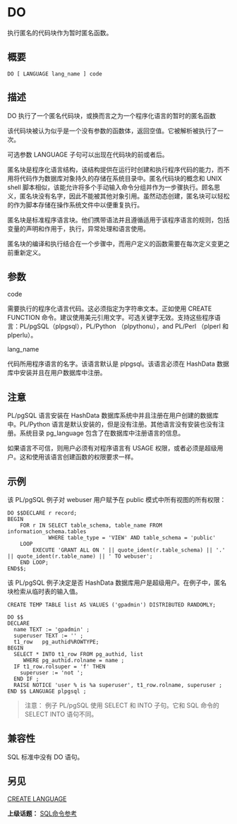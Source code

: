 # DO

执行匿名的代码块作为暂时匿名函数。

## 概要

```
DO [ LANGUAGE lang_name ] code
```

## 描述

DO 执行了一个匿名代码块，或换而言之为一个程序化语言的暂时的匿名函数

该代码块被认为似乎是一个没有参数的函数体，返回空值。它被解析被执行了一次。

可选参数 LANGUAGE 子句可以出现在代码块的前或者后。

匿名块是程序化语言结构，该结构提供在运行时创建和执行程序代码的能力，而不用将代码作为数据库对象持久的存储在系统目录中。匿名代码块的概念和 UNIX shell 脚本相似，该能允许将多个手动输入命令分组并作为一步骤执行。顾名思义，匿名块没有名字，因此不能被其他对象引用。虽然动态创建，匿名块可以轻松的作为脚本存储在操作系统文件中以便重复执行。

匿名块是标准程序语言块。他们携带语法并且遵循适用于该程序语言的规则，包括变量的声明和作用于，执行，异常处理和语言使用。

匿名块的编译和执行结合在一个步骤中，而用户定义的函数需要在每次定义变更之前重新定义。

## 参数

code

需要执行的程序化语言代码。这必须指定为字符串文本。正如使用 CREATE FUNCTION 命令。建议使用美元引用文字。可选关键字无效。支持这些程序语言：PL/pgSQL（plpgsql），PL/Python （plpythonu），and PL/Perl （plperl 和 plperlu）。

lang\_name

代码所用程序语言的名字。该语言默认是 plpgsql。该语言必须在 HashData 数据库中安装并且在用户数据库中注册。

## 注意

PL/pgSQL 语言安装在 HashData 数据库系统中并且注册在用户创建的数据库中。PL/Python 语言是默认安装的，但是没有注册。其他语言没有安装也没有注册。系统目录 pg\_language 包含了在数据库中注册语言的信息。

如果语言不可信，则用户必须有对程序语言有 USAGE 权限，或者必须是超级用户。这和使用该语言创建函数的权限要求一样。

## 示例

该 PL/pgSQL 例子对 webuser 用户赋予在 public 模式中所有视图的所有权限：

```
DO $$DECLARE r record;
BEGIN
    FOR r IN SELECT table_schema, table_name FROM information_schema.tables
             WHERE table_type = 'VIEW' AND table_schema = 'public'
    LOOP
        EXECUTE 'GRANT ALL ON ' || quote_ident(r.table_schema) || '.' || quote_ident(r.table_name) || ' TO webuser';
    END LOOP;
END$$;
```

该 PL/pgSQL 例子决定是否 HashData 数据库用户是超级用户。在例子中，匿名块检索从临时表的输入值。

```
CREATE TEMP TABLE list AS VALUES ('gpadmin') DISTRIBUTED RANDOMLY;

DO $$ 
DECLARE
  name TEXT := 'gpadmin' ;
  superuser TEXT := '' ;
  t1_row   pg_authid%ROWTYPE;
BEGIN
  SELECT * INTO t1_row FROM pg_authid, list 
     WHERE pg_authid.rolname = name ;
  IF t1_row.rolsuper = 'f' THEN
    superuser := 'not ';
  END IF ;
  RAISE NOTICE 'user % is %a superuser', t1_row.rolname, superuser ;
END $$ LANGUAGE plpgsql ;
```

> 注意： 例子 PL/pgSQL 使用 SELECT 和 INTO 子句。它和 SQL 命令的 SELECT INTO 语句不同。

## 兼容性

SQL 标准中没有 DO 语句。

## 另见

[CREATE LANGUAGE](./create-language.md) 

**上级话题：** [SQL命令参考](./README.md)

